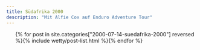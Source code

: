 ```yaml
---
title: Südafrika 2000
description: "Mit Alfie Cox auf Enduro Adventure Tour"
---
```

<ul class="post-list">{% for post in site.categories["2000-07-14-suedafrika-2000"] reversed %}{% include wetty/post-list.html %}{% endfor %}</ul>
